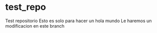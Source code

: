 # test_repo
Test repositorio
Esto es solo para hacer un hola mundo
Le haremos un modificacion en este branch
